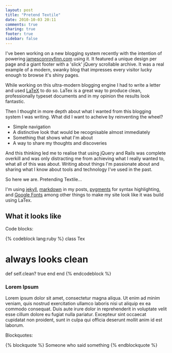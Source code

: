 ```yaml
---
layout: post
title: "Pretend Textile"
date: 2010-10-03 20:11
comments: true
sharing: true
footer: true
sidebar: false
---
```


I've been working on a new blogging system recently with the intention of powering [jamesconroyfinn.com](http://jamesconroyfinn.com) using it. It featured a unique design per page and a giant footer with a 'slick' jQuery scrollable archive. It was a real example of a modern, swanky blog that impresses every visitor lucky enough to browse it's shiny pages.

While working on this ultra-modern blogging engine I had to write a letter and used [LaTeX](http://www.latex-project.org/) to do so. LaTex is a great way to produce clean, professionally typeset documents and in my opinion the results look fantastic.

Then I thought in more depth about what I wanted from this blogging system I was writing. What did I want to acheive by reinventing the wheel?

* Simple navigation
* A distinctive look that would be recognisable almost immediately
* Something that shows what I'm about
* A way to share my thoughts and discoveries

And this thinking led me to realise that using jQuery and Rails was complete overkill and was only distracting me from achieving what I really wanted to, what all of this was about. Writing about things I'm passionate about and sharing what I know about tools and technology I've used in the past.

So here we are. Pretending Textile...

I'm using [jekyll](http://github.com/mojombo/jekyll), [markdown](http://daringfireball.net/projects/markdown/) in my posts, [pygments](http://pygments.org/) for syntax highlighting, and [Google Fonts](http://code.google.com/webfonts) among other things to make my site look like it was build using LaTex.

## What it looks like

Code blocks:

{% codeblock lang:ruby %}
class Tex
  # always looks clean
  def self.clean?
    true
  end
end
{% endcodeblock %}

### Lorem Ipsum

Lorem ipsum dolor sit amet, consectetur magna aliqua. Ut enim ad minim veniam, quis nostrud exercitation ullamco laboris nisi ut aliquip ex ea commodo consequat. Duis aute irure dolor in reprehenderit in voluptate velit esse cillum dolore eu fugiat nulla pariatur.  Excepteur sint occaecat cupidatat non proident, sunt in culpa qui officia deserunt mollit anim id est laborum.

Blockquotes:

{% blockquote %}
Someone who said something
{% endblockquote %}
